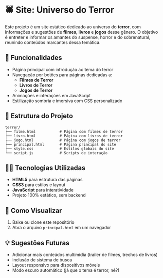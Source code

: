 
# 🕷️ Site: Universo do Terror

Este projeto é um site estático dedicado ao universo do **terror**, com informações e sugestões de **filmes**, **livros** e **jogos** desse gênero. O objetivo é entreter e informar os amantes do suspense, horror e do sobrenatural, reunindo conteúdos marcantes dessa temática.

## 🔮 Funcionalidades

- Página principal com introdução ao tema do terror
- Navegação por botões para páginas dedicadas a:
  - **Filmes de Terror**
  - **Livros de Terror**
  - **Jogos de Terror**
- Animações e interações em JavaScript
- Estilização sombria e imersiva com CSS personalizado

## 🧱 Estrutura do Projeto

```
terror/
├── filme.html           # Página com filmes de terror
├── livro.html           # Página com livros de terror
├── jogo.html            # Página com jogos de terror
├── principal.html       # Página principal do site
├── style.css            # Estilos globais do site
└── script.js            # Scripts de interação
```

## 🧑‍💻 Tecnologias Utilizadas

- **HTML5** para estrutura das páginas
- **CSS3** para estilos e layout
- **JavaScript** para interatividade
- Projeto 100% estático, sem backend

## 🚀 Como Visualizar

1. Baixe ou clone este repositório
2. Abra o arquivo `principal.html` em um navegador

## 💡 Sugestões Futuras

- Adicionar mais conteúdos multimídia (trailer de filmes, trechos de livros)
- Inclusão de sistema de busca
- Layout responsivo para dispositivos móveis
- Modo escuro automático (já que o tema é terror, né?)
